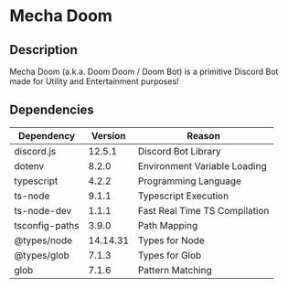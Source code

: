 # Mecha Doom
## Description
Mecha Doom (a.k.a. Doom Doom / Doom Bot) is a primitive Discord Bot made for Utility and Entertainment purposes!

## Dependencies
Dependency     | Version | Reason
---------------|---------|------------------------------
discord.js     | 12.5.1  | Discord Bot Library
dotenv         | 8.2.0   | Environment Variable Loading
typescript     | 4.2.2   | Programming Language
ts-node        | 9.1.1   | Typescript Execution
ts-node-dev    | 1.1.1   | Fast Real Time TS Compilation
tsconfig-paths | 3.9.0   | Path Mapping
@types/node    | 14.14.31| Types for Node
@types/glob    | 7.1.3   | Types for Glob
glob           | 7.1.6   | Pattern Matching

